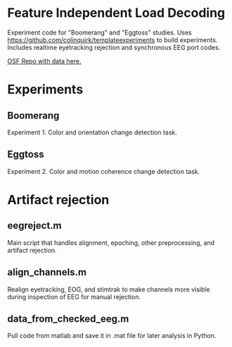 # Feature Independent Load Decoding
Experiment code for "Boomerang" and "Eggtoss" studies. Uses https://github.com/colinquirk/templateexperiments to build experiments. Includes realtime eyetracking rejection and synchronous EEG port codes.

[OSF Repo with data here.](https://osf.io/jvqpd/)

# Experiments

## Boomerang

Experiment 1. Color and orientation change detection task.

## Eggtoss

Experiment 2. Color and motion coherence change detection task.

# Artifact rejection

## eegreject.m

Main script that handles alignment, epoching, other preprocessing, and artifact rejection.

## align_channels.m

Realign eyetracking, EOG, and stimtrak to make channels more visible during inspection of EEG for manual rejection.

## data_from_checked_eeg.m

Pull code from matlab and save it in .mat file for later analysis in Python.
